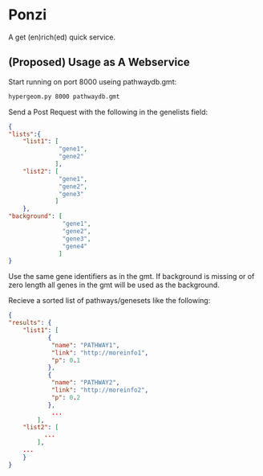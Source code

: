 Ponzi
=====

A get (en)rich(ed) quick service.


(Proposed) Usage as A Webservice
----------------------

Start running on port 8000 useing pathwaydb.gmt:

```bash
hypergeom.py 8000 pathwaydb.gmt
```

Send a Post Request with the following in the genelists field:

```json
{
"lists":{
	"list1": [
	          "gene1", 
	          "gene2"
	         ],
	"list2": [
	          "gene1", 
	          "gene2", 
	          "gene3"
	         ]
	},
"background": [
               "gene1", 
               "gene2", 
               "gene3", 
               "gene4"
              ]
}
```

Use the same gene identifiers as in the gmt.
If background is missing or of zero length all genes in the gmt will be used as the background.

Recieve a sorted list of pathways/genesets like the following:

```json
{
"results": {
	"list1": [
		   { 
			"name": "PATHWAY1",
			"link": "http://moreinfo1",
			"p": 0.1
		   },
		   {
			"name": "PATHWAY2",
			"link": "http://moreinfo2",
			"p": 0.2
		   },
			...
		],
	"list2": [
		  ...
		],
	...
	}
}
```

